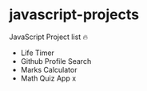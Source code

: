 # javascript-projects

JavaScript Project list 🔥

- Life Timer
- Github Profile Search
- Marks Calculator
- Math Quiz App
  x
